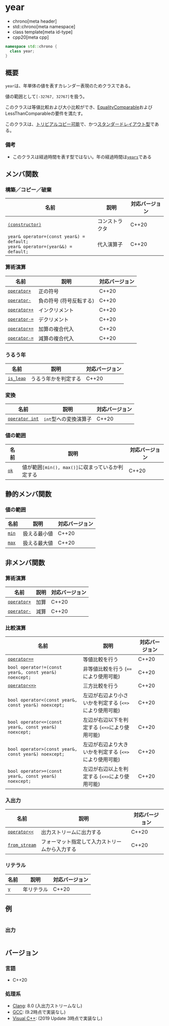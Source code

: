 # year
* chrono[meta header]
* std::chrono[meta namespace]
* class template[meta id-type]
* cpp20[meta cpp]

```cpp
namespace std::chrono {
  class year;
}
```

## 概要
`year`は、年単体の値を表すカレンダー表現のためクラスである。

値の範囲として`[-32767, 32767]`を扱う。

このクラスは等値比較および大小比較ができ、[EqualityComparable](/reference/concepts/equality_comparable.md)およびLessThanComparableの要件を満たす。

このクラスは、[トリビアルコピー可能](/reference/type_traits/is_trivially_copyable.md)で、かつ[スタンダードレイアウト型](/reference/type_traits/is_standard_layout.md)である。


### 備考
- このクラスは経過時間を表す型ではない。年の経過時間は[`years`](duration_aliases.md)である


## メンバ関数
### 構築／コピー／破棄

| 名前 | 説明 | 対応バージョン |
|------|------|----------------|
| [`(constructor)`](year/op_constructor.md) | コンストラクタ | C++20 |
| `year& operator=(const year&) = default;`<br/> `year& operator=(year&&) = default;` | 代入演算子 | C++20 |


### 算術演算

| 名前 | 説明 | 対応バージョン |
|------|------|----------------|
| [`operator+`](year/op_unary_plus.md)    | 正の符号       | C++20 |
| [`operator-`](year/op_unary_minus.md)   | 負の符号 (符号反転する) | C++20 |
| [`operator++`](year/op_increment.md)    | インクリメント | C++20 |
| [`operator-=`](year/op_decrement.md)    | デクリメント   | C++20 |
| [`operator+=`](year/op_plus_assign.md)  | 加算の複合代入 | C++20 |
| [`operator-=`](year/op_minus_assign.md) | 減算の複合代入 | C++20 |


### うるう年

| 名前 | 説明 | 対応バージョン |
|------|------|----------------|
| [`is_leap`](year/is_leap.md) | うるう年かを判定する | C++20 |


### 変換

| 名前 | 説明 | 対応バージョン |
|------|------|----------------|
| [`operator int`](year/op_int.md) | `int`型への変換演算子 | C++20 |


### 値の範囲

| 名前 | 説明 | 対応バージョン |
|------|------|----------------|
| [`ok`](year/ok.md)   | 値が範囲`[min(), max()]`に収まっているか判定する | C++20 |


## 静的メンバ関数
### 値の範囲

| 名前 | 説明 | 対応バージョン |
|------|------|----------------|
| [`min`](year/min.md) | 扱える最小値 | C++20 |
| [`max`](year/max.md) | 扱える最大値 | C++20 |


## 非メンバ関数
### 算術演算

| 名前 | 説明 | 対応バージョン |
|------|------|----------------|
| [`operator+`](year/op_plus.md)  | 加算 | C++20 |
| [`operator-`](year/op_minus.md) | 減算 | C++20 |


### 比較演算

| 名前 | 説明 | 対応バージョン |
|------|------|----------------|
| [`operator==`](year/op_equal.md)         | 等値比較を行う | C++20 |
| `bool operator!=(const year&, const year&) noexcept;` | 非等値比較を行う (`==`により使用可能) | C++20 |
| [`operator<=>`](year/op_compare_3way.md) | 三方比較を行う | C++20 |
| `bool operator<(const year&, const year&) noexcept;` | 左辺が右辺より小さいかを判定する (`<=>`により使用可能) | C++20 |
| `bool operator<=(const year&, const year&) noexcept;` | 左辺が右辺以下を判定する (`<=>`により使用可能) | C++20 |
| `bool operator>(const year&, const year&) noexcept;` | 左辺が右辺より大きいかを判定する (`<=>`により使用可能) | C++20 |
| `bool operator>=(const year&, const year&) noexcept;` | 左辺が右辺以上を判定する (`<=>`により使用可能) | C++20 |


### 入出力

| 名前 | 説明 | 対応バージョン |
|------|------|----------------|
| [`operator<<`](year/op_ostream.md)   | 出力ストリームに出力する | C++20 |
| [`from_stream`](year/from_stream.md) | フォーマット指定して入力ストリームから入力する | C++20 |


### リテラル

| 名前 | 説明 | 対応バージョン |
|------|------|----------------|
| [`y`](year/op_y.md) | 年リテラル | C++20 |


## 例
```cpp example
```

### 出力
```
```

## バージョン
### 言語
- C++20

### 処理系
- [Clang](/implementation.md#clang): 8.0 (入出力ストリームなし)
- [GCC](/implementation.md#gcc): (9.2時点で実装なし)
- [Visual C++](/implementation.md#visual_cpp): (2019 Update 3時点で実装なし)

